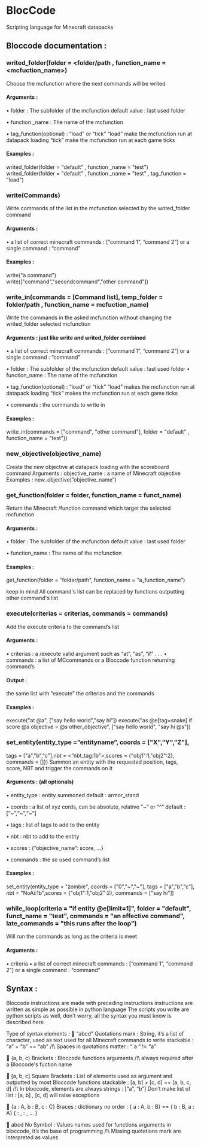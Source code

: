 # BlocCode
Scripting language for Minecraft datapacks

## Bloccode documentation :

### writed_folder(folder = <folder/path , function_name = <mcfuction_name>)
Choose the mcfunction where the next commands will be writed

#### Arguments :
•	folder : The subfolder of the mcfunction
 	default value : last used folder
 	
•	function _name : The name of the mcfunction
 	
•	tag_function(optional) : “load” or “tick”
“load” make the mcfunction run at datapack loading 
“tick”  make the mcfunction run at each game ticks
#### Examples :
writed_folder(folder = "default" , function _name = "test")     
writed_folder(folder = "default" , function _name = "test" , tag_function = "load")


### write(Commands)
Write commands of the list in the mcfunction selected by the writed_folder command

#### Arguments :	
•	a list of correct minecraft commands : 	[“command 1”, “command 2”]
or a single command : 			“command”

#### Examples :
write("a command")  
write(["command","secondcommand","other command"])


### write_in(commands = [Command list], temp_folder = folder/path , function_name = mcfuction_name)
Write the commands in the asked mcfunction without changing the writed_folder selected mcfunction

#### Arguments :	just like write and writed_folder combined
•	a list of correct minecraft commands : 	[“command 1”, “command 2”]
or a single command : 			“command”


•	folder : The subfolder of the mcfunction
 	default value : last used folder
•	function_name : The name of the mcfunction

•	tag_function(optional) : “load” or “tick”
 	 “load” makes the mcfunction run at datapack loading 
 	“tick”  makes the mcfunction run at each game ticks
 	
•	commands : the commands to write in


#### Examples :
write_in(commands = ["command", "other command"], folder = "default" , function_name = "test"})     


### new_objective(objective_name)
Create the new objective at datapack loading with the scoreboard command
Arguments : objective_name : a name of Minecraft objective
Examples :
new_objective(”objective_name”)


### get_function(folder = folder, function_name = funct_name)
Return the Minecraft /function command which target the selected mcfunction

#### Arguments :
•	folder : The subfolder of the mcfunction
 	default value : last used folder
 	
•	function_name : The name of the mcfunction


#### Examples :
get_function(folder = “folder/path”, function_name = “a_function_name”)

keep in mind All command's list can be replaced by functions outputting other command's list



### execute(criterias = criterias, commands = commands)
Add the execute criteria to the command’s list

#### Arguments :
•	criterias : a /execute valid argument such as “at”, “as”, “if” . . . 
•	commands : a list of MCcommands or a Bloccode function returning command’s

#### Output :
the same list with “execute” the criterias and the commands
#### Examples :
execute("at @a", ["say hello world","say hi"])
execute("as @e[tag=snake] if score @s objective = @s other_objective”, 
              ["say hello world", "say hi @s"])



### set_entity(entity_type =”entityname”, coords = ["X","Y","Z"],
tags = ["a","b","c"],nbt = <”nbt_tag:1b”>,scores = {"obj1":1,"obj2":2},            commands = [<Command list>]})
Summon an entity with the requested position, tags, score, NBT and trigger the commands on it
#### Arguments : (all optionals)
•	entity_type : 	entity summoned
 	default : armor_stand
 	
•	coords : 	a list of xyz cords, can be absolute, relative “~” or “^” 
 	default : [“~”,“~”,“~”]
 	
•	tags : 		list of tags to add to the entity

•	nbt :		nbt to add to the entity

•	scores : 	{“objective_name”: score, …}

•	commands :	the so used command’s list

#### Examples :
set_entity(entity_type = "zombie", coords = ["0","~","~"], tags = ["a","b","c"], 
           nbt = "NoAi:1b",scores = {"obj1":1,"obj2":2}, commands = ["say hi"])


### while_loop(criteria = "if entity @e[limit=1]", folder = "default", funct_name = "test", commands = "an effective command", late_commands = "this runs after the loop")
Will run the commands as long as the criteria is meet
#### Arguments :	
•	criteria
•	a list of correct minecraft commands : 	[“command 1”, “command 2”]
or a single command : 			“command”


## Syntax :

Bloccode instructions are made with preceding instructions
instructions are written as simple as possible in python language
The scripts you write are python scripts as well, don't worry, all the syntax you must know is described here

Type of syntax elements :
	“abcd” Quotations mark : 	String, it’s a list of character, used as text
 	used for all Minecraft commands to write
 	stackable : “a” + “b” == “ab”
 	/!\ Spaces in quotations matter : “ a “ != “a”
 	
	(a, b, c) Brackets : 			Bloccode functions arguments 
 	/!\ always required after a Bloccode's fuction name
 	
	[a, b, c] Square Brackets : 	List of elements 
 	used as argument and outputted by most Bloccode functions
 	stackable : [a, b] + [c, d] == [a, b, c, d]
 	/!\ In bloccode, elements are always strings : [“a”, “b”]
 	      Don’t make list of list : [a, b] , [c, d] will raise exceptions
 	
	{a : A, b : B, c : C} Braces :	dictionary
 	no order : { a : A, b : B} == { b : B, a : A}
 	{<key1> : <value1>, <key2> : <value2>, … }
 	
	abcd    No Symbol	:		Values names
 	used for functions arguments in bloccode, it’s the base of programming
 	/!\ Missing quotations mark are interpreted as values

